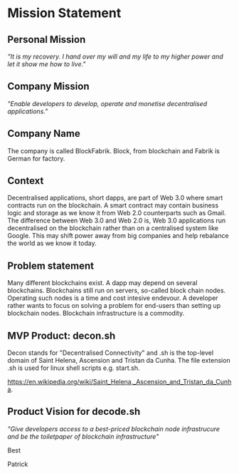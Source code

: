 # Mission Statement

## Personal Mission

*"It is my recovery. I hand over my will and my life to my higher power and let it show me how to live."* 

## Company Mission

*"Enable developers to develop, operate and monetise decentralised applications."*

## Company Name

The company is called BlockFabrik. Block, from blockchain and Fabrik is German for factory. 

## Context

Decentralised applications, short dapps, are part of Web 3.0 where smart contracts run on the blockchain. A smart contract may contain business logic and storage as we know it from Web 2.0 counterparts such as Gmail. The difference between Web 3.0 and Web 2.0 is, Web 3.0 applications run decentralised on the blockchain rather than on a centralised system like Google. This may shift power away from big companies and help rebalance the world as we know it today. 

## Problem statement

Many different blockchains exist. A dapp may depend on several blockchains. Blockchains still run on servers, so-called block chain nodes. Operating such nodes is a time and cost intesive endevour. A developer rather wants to focus on solving a problem for end-users than setting up blockchain nodes. Blockchain infrastructure is a commodity.

## MVP Product: decon.sh

Decon stands for "Decentralised Connectivity" and .sh is the top-level domain of Saint Helena, Ascension and Tristan da Cunha. The file extension .sh is used for linux shell scripts e.g. start.sh.

https://en.wikipedia.org/wiki/Saint_Helena,_Ascension_and_Tristan_da_Cunha.

## Product Vision for decode.sh

*"Give developers access to a best-priced blockchain node infrastrucure and be the toiletpaper of blockchain infrastructure"*

Best

Patrick
